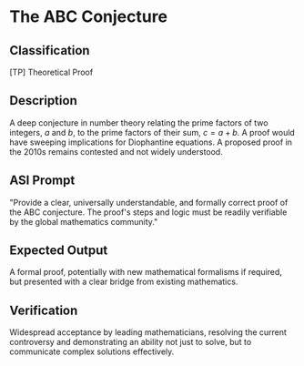 # The ABC Conjecture

## Classification

[TP] Theoretical Proof

## Description

A deep conjecture in number theory relating the prime factors of two integers, $a$ and $b$, to the prime factors of their sum, $c=a+b$. A proof would have sweeping implications for Diophantine equations. A proposed proof in the 2010s remains contested and not widely understood.

## ASI Prompt

"Provide a clear, universally understandable, and formally correct proof of the ABC conjecture. The proof's steps and logic must be readily verifiable by the global mathematics community."

## Expected Output

A formal proof, potentially with new mathematical formalisms if required, but presented with a clear bridge from existing mathematics.

## Verification

Widespread acceptance by leading mathematicians, resolving the current controversy and demonstrating an ability not just to solve, but to communicate complex solutions effectively.
